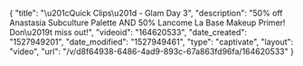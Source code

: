 {
    "title": "\u201cQuick Clips\u201d - Glam Day 3",
    "description": "50% off Anastasia Subculture Palette AND 50% Lancome La Base Makeup Primer! Don\u2019t miss out!",
    "videoid": "164620533",
    "date_created": "1527949201",
    "date_modified": "1527949461",
    "type": "captivate",
    "layout": "video",
    "url": "\/v\/d8f64938-6486-4ad9-893c-67a863fd96fa\/164620533"
}